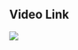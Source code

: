 
## Video Link
[![](http://img.youtube.com/vi/C0DHnum3Adg/6.jpg)](http://www.youtube.com/watch?v=C0DHnum3Adg "")

